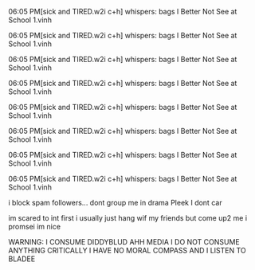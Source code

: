 


06:05 PM[sick and TIRED.w2i c+h] whispers: bags I Better Not See at School 1.vinh

06:05 PM[sick and TIRED.w2i c+h] whispers: bags I Better Not See at School 1.vinh

06:05 PM[sick and TIRED.w2i c+h] whispers: bags I Better Not See at School 1.vinh

06:05 PM[sick and TIRED.w2i c+h] whispers: bags I Better Not See at School 1.vinh

06:05 PM[sick and TIRED.w2i c+h] whispers: bags I Better Not See at School 1.vinh

06:05 PM[sick and TIRED.w2i c+h] whispers: bags I Better Not See at School 1.vinh

06:05 PM[sick and TIRED.w2i c+h] whispers: bags I Better Not See at School 1.vinh

06:05 PM[sick and TIRED.w2i c+h] whispers: bags I Better Not See at School 1.vinh

i block spam followers... dont group me in drama Pleek I dont car

im scared to int first i usually just hang wif my friends but come up2 me i promsei im nice 

WARNING: I CONSUME DIDDYBLUD AHH MEDIA I DO NOT CONSUME ANYTHING CRITICALLY I HAVE NO MORAL COMPASS AND I LISTEN TO BLADEE
